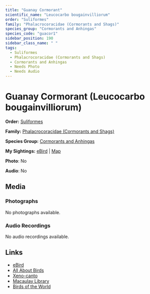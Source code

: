 ```yaml
---
title: "Guanay Cormorant"
scientific_name: "Leucocarbo bougainvilliorum"
order: "Suliformes"
family: "Phalacrocoracidae (Cormorants and Shags)"
species_group: "Cormorants and Anhingas"
species_code: "guacor1"
sidebar_position: 190
sidebar_class_name: " "
tags: 
  - Suliformes
  - Phalacrocoracidae (Cormorants and Shags)
  - Cormorants and Anhingas
  - Needs Photo
  - Needs Audio
---
```


# Guanay Cormorant (Leucocarbo bougainvilliorum)

**Order:** [Suliformes](/tags/suliformes)

**Family:** [Phalacrocoracidae (Cormorants and Shags)](/tags/phalacrocoracidae-cormorants-and-shags)

**Species Group:** [Cormorants and Anhingas](/tags/cormorants-and-anhingas)

**My Sightings:** [eBird](https://ebird.org/lifelist?r=world&time=life&spp=guacor1) | [Map](/map?species_code=guacor1)

**Photo**: No 

**Audio**: No

## Media
### Photographs
No photographs available.

### Audio Recordings
No audio recordings available.

## Links
* [eBird](https://ebird.org/species/guacor1) 
* [All About Birds](https://www.allaboutbirds.org/guide/guacor1) 
* [Xeno-canto](https://www.xeno-canto.org/species/leucocarbo-bougainvilliorum) 
* [Macaulay Library](https://search.macaulaylibrary.org/catalog?taxonCode=guacor1&sort=rating_rank_desc)
* [Birds of the World](https://birdsoftheworld.org/bow/species/guacor1)
